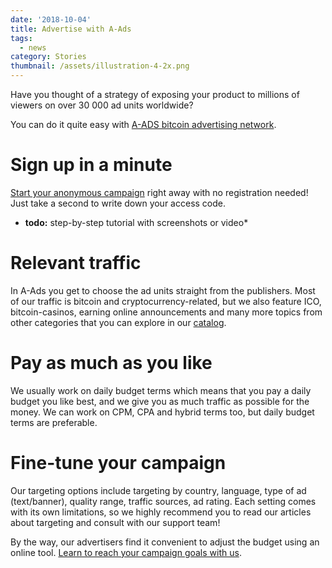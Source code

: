 ```yaml
---
date: '2018-10-04'
title: Advertise with A-Ads
tags:
  - news
category: Stories
thumbnail: /assets/illustration-4-2x.png
---
```

Have you thought of a strategy of exposing your product to millions of viewers on over 30 000 ad units worldwide?

You can do it quite easy with [A-ADS bitcoin advertising network](https://a-ads.com).

# Sign up in a minute

[Start your anonymous campaign](https://a-ads.com/campaigns/new) right away with no registration needed! Just take a second to write down your access code.

* **todo:** step-by-step tutorial with screenshots or video*

# Relevant traffic

In A-Ads you get to choose the ad units straight from the publishers. Most of our traffic is bitcoin and cryptocurrency-related, but we also feature ICO, bitcoin-casinos, earning online announcements and many more topics from other categories that you can explore in our [catalog](https://a-ads.com/catalog). 

# Pay as much as you like

We usually work on daily budget terms which means that you pay a daily budget you like best, and we give you as much traffic as possible for the money. We can work on CPM, CPA and hybrid terms too, but daily budget terms are preferable.

# Fine-tune your campaign

Our targeting options include targeting by country, language, type of ad (text/banner), quality range, traffic sources, ad rating. Each setting comes with its own limitations, so we highly recommend you to read our articles about targeting and consult with our support team!

By the way, our advertisers find it convenient to adjust the budget using an online tool. [Learn to reach your campaign goals with us](#).
